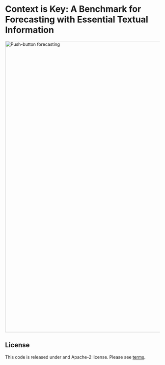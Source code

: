 # Context is Key: A Benchmark for Forecasting with Essential Textual Information

<img width="946" alt="Push-button forecasting" src="https://github.com/ServiceNow/research-starcaster/assets/2374980/c3620848-7eda-46e3-bc11-6ed2d06022e4">


## License

This code is released under and Apache-2 license. Please see [terms](./LICENSE).
